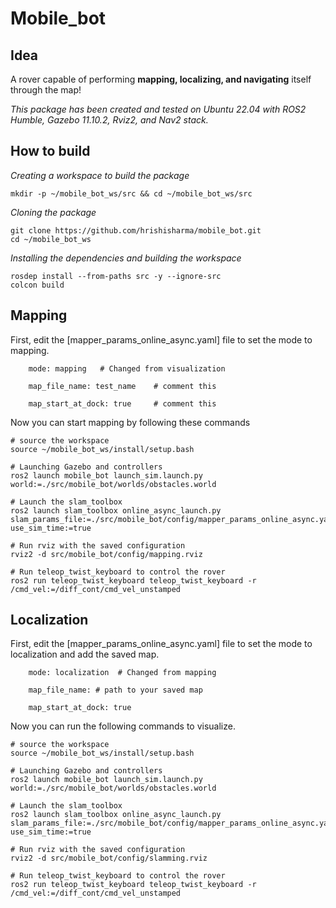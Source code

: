# **Mobile_bot**

## **Idea**
A rover capable of performing **mapping, localizing, and navigating** itself through the map!

*This package has been created and tested on Ubuntu 22.04 with ROS2 Humble, Gazebo 11.10.2, Rviz2, and Nav2 stack.*

## **How to build**
*Creating a workspace to build the package*
```
mkdir -p ~/mobile_bot_ws/src && cd ~/mobile_bot_ws/src
```
*Cloning the package*
```
git clone https://github.com/hrishisharma/mobile_bot.git
cd ~/mobile_bot_ws
```
*Installing the dependencies and building the workspace*
```
rosdep install --from-paths src -y --ignore-src
colcon build
```

## **Mapping**
First, edit the [mapper_params_online_async.yaml]
file to set the mode to mapping.
```
    mode: mapping   # Changed from visualization

    map_file_name: test_name    # comment this

    map_start_at_dock: true     # comment this
```
Now you can start mapping by following these commands
```
# source the workspace
source ~/mobile_bot_ws/install/setup.bash

# Launching Gazebo and controllers
ros2 launch mobile_bot launch_sim.launch.py world:=./src/mobile_bot/worlds/obstacles.world

# Launch the slam_toolbox
ros2 launch slam_toolbox online_async_launch.py slam_params_file:=./src/mobile_bot/config/mapper_params_online_async.yaml use_sim_time:=true

# Run rviz with the saved configuration
rviz2 -d src/mobile_bot/config/mapping.rviz

# Run teleop_twist_keyboard to control the rover
ros2 run teleop_twist_keyboard teleop_twist_keyboard -r /cmd_vel:=/diff_cont/cmd_vel_unstamped
```

## **Localization**

First, edit the [mapper_params_online_async.yaml]
file to set the mode to localization and add the saved map.
```
    mode: localization  # Changed from mapping

    map_file_name: # path to your saved map

    map_start_at_dock: true
```
Now you can run the following commands to visualize.
```
# source the workspace
source ~/mobile_bot_ws/install/setup.bash

# Launching Gazebo and controllers
ros2 launch mobile_bot launch_sim.launch.py world:=./src/mobile_bot/worlds/obstacles.world

# Launch the slam_toolbox
ros2 launch slam_toolbox online_async_launch.py slam_params_file:=./src/mobile_bot/config/mapper_params_online_async.yaml use_sim_time:=true

# Run rviz with the saved configuration
rviz2 -d src/mobile_bot/config/slamming.rviz

# Run teleop_twist_keyboard to control the rover
ros2 run teleop_twist_keyboard teleop_twist_keyboard -r /cmd_vel:=/diff_cont/cmd_vel_unstamped
```  

